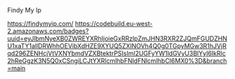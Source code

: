 Findy My Ip

https://findymyip.com/
https://codebuild.eu-west-2.amazonaws.com/badges?uuid=eyJlbmNyeXB0ZWREYXRhIjoieGxRRzlpZmJHN3RXR2ZJQmFGUDZHNU1xaTY1allDRWhhOEVibXdHZE9XYUQ5ZXlNOVh4Q0g0TGpyMGw3R1hJVjRqd296ZENHcjVtVXNYbmdVZXBtektrPSIsIml2UGFyYW1ldGVyU3BlYyI6IkRlc2hReGgzK3N5Q0xCSngiLCJtYXRlcmlhbFNldFNlcmlhbCI6MX0%3D&branch=main
